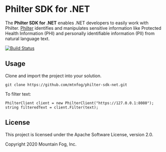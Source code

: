 # Philter SDK for .NET

The **Philter SDK for .NET** enables .NET developers to easily work with Philter. [Philter](https://www.mtnfog.com/products/philter/) identifies and manipulates sensitive information like Protected Health Information (PHI) and personally identifiable information (PII) from natural language text. 

[![Build Status](https://travis-ci.org/mtnfog/philter-sdk-net.svg?branch=master)](https://travis-ci.org/mtnfog/philter-sdk-net)

## Usage

Clone and import the project into your solution.

```
git clone https://github.com/mtnfog/philter-sdk-net.git
```

To filter text:

```
PhilterClient client = new PhilterClient("https://127.0.0.1:8080");
string filteredText = client.Filter(text);
```

## License

This project is licensed under the Apache Software License, version 2.0.

Copyright 2020 Mountain Fog, Inc.

